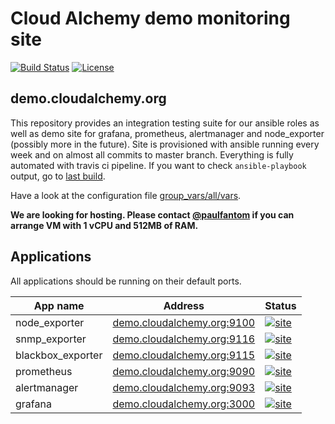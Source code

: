 Cloud Alchemy demo monitoring site
==================================

[![Build Status](https://travis-ci.org/cloudalchemy/demo-site.svg?branch=master)](https://travis-ci.org/cloudalchemy/demo-site) [![License](https://img.shields.io/badge/license-MIT%20License-brightgreen.svg)](https://opensource.org/licenses/MIT)

demo.cloudalchemy.org
---------------------

This repository provides an integration testing suite for our ansible roles as well as demo site for grafana, prometheus, alertmanager and node_exporter (possibly more in the future).
Site is provisioned with ansible running every week and on almost all commits to master branch. Everything is fully automated with travis ci pipeline. If you want to check `ansible-playbook` output, go to [last build](https://travis-ci.org/cloudalchemy/demo-site).

Have a look at the configuration file [group_vars/all/vars](group_vars/all/vars).

**We are looking for hosting. Please contact [@paulfantom](https://github.com/paulfantom) if you can arrange VM with 1 vCPU and 512MB of RAM.**

Applications
------------

All applications should be running on their default ports.

| App name          | Address                                                         | Status |
|-------------------|-----------------------------------------------------------------|--------|
| node_exporter     | [demo.cloudalchemy.org:9100](http://demo.cloudalchemy.org:9100) | [![site](https://img.shields.io/website-up-down-green-red/http/demo.cloudalchemy.org:9100/metrics.svg?label=site)](http://demo.cloudalchemy.org:9100/metrics) |
| snmp_exporter     | [demo.cloudalchemy.org:9116](http://demo.cloudalchemy.org:9116) | [![site](https://img.shields.io/website-up-down-green-red/http/demo.cloudalchemy.org:9116/metrics.svg?label=site)](http://demo.cloudalchemy.org:9116/metrics) |
| blackbox_exporter | [demo.cloudalchemy.org:9115](http://demo.cloudalchemy.org:9115) | [![site](https://img.shields.io/website-up-down-green-red/http/demo.cloudalchemy.org:9115/metrics.svg?label=site)](http://demo.cloudalchemy.org:9115/metrics) |
| prometheus        | [demo.cloudalchemy.org:9090](http://demo.cloudalchemy.org:9090) | [![site](https://img.shields.io/website-up-down-green-red/http/demo.cloudalchemy.org:9090.svg?label=site)](http://demo.cloudalchemy.org:9190) |
| alertmanager      | [demo.cloudalchemy.org:9093](http://demo.cloudalchemy.org:9093) | [![site](https://img.shields.io/website-up-down-green-red/http/demo.cloudalchemy.org:9093.svg?label=site)](http://demo.cloudalchemy.org:9193) |
| grafana           | [demo.cloudalchemy.org:3000](http://demo.cloudalchemy.org:3000) | [![site](https://img.shields.io/website-up-down-green-red/http/demo.cloudalchemy.org:3000.svg?label=site)](http://demo.cloudalchemy.org:3000) |


